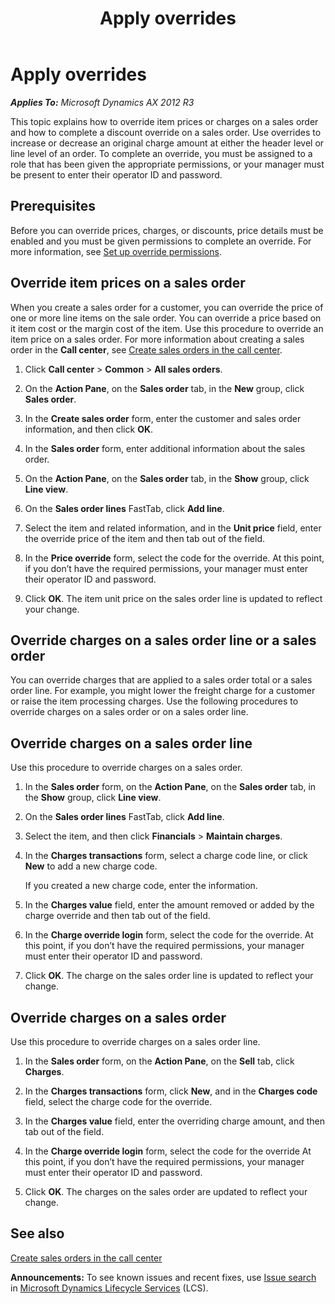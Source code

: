 ﻿---
title: Apply overrides
TOCTitle: Apply overrides
ms:assetid: 972a780a-263c-4072-a571-a0c065a1c7d8
ms:mtpsurl: https://technet.microsoft.com/en-us/library/Dn631657(v=AX.60)
ms:contentKeyID: 62504014
ms.date: 06/11/2014
mtps_version: v=AX.60
---

# Apply overrides 


_**Applies To:** Microsoft Dynamics AX 2012 R3_

This topic explains how to override item prices or charges on a sales order and how to complete a discount override on a sales order. Use overrides to increase or decrease an original charge amount at either the header level or line level of an order. To complete an override, you must be assigned to a role that has been given the appropriate permissions, or your manager must be present to enter their operator ID and password.

## Prerequisites

Before you can override prices, charges, or discounts, price details must be enabled and you must be given permissions to complete an override. For more information, see [Set up override permissions](set-up-override-permissions.md).

## Override item prices on a sales order

When you create a sales order for a customer, you can override the price of one or more line items on the sale order. You can override a price based on it item cost or the margin cost of the item. Use this procedure to override an item price on a sales order. For more information about creating a sales order in the **Call center**, see [Create sales orders in the call center](create-sales-orders-in-the-call-center.md).

1.  Click **Call center** \> **Common** \> **All sales orders**.

2.  On the **Action Pane**, on the **Sales order** tab, in the **New** group, click **Sales order**.

3.  In the **Create sales order** form, enter the customer and sales order information, and then click **OK**.

4.  In the **Sales order** form, enter additional information about the sales order.

5.  On the **Action Pane**, on the **Sales order** tab, in the **Show** group, click **Line view**.

6.  On the **Sales order lines** FastTab, click **Add line**.

7.  Select the item and related information, and in the **Unit price** field, enter the override price of the item and then tab out of the field.

8.  In the **Price override** form, select the code for the override. At this point, if you don’t have the required permissions, your manager must enter their operator ID and password.

9.  Click **OK**. The item unit price on the sales order line is updated to reflect your change.

## Override charges on a sales order line or a sales order

You can override charges that are applied to a sales order total or a sales order line. For example, you might lower the freight charge for a customer or raise the item processing charges. Use the following procedures to override charges on a sales order or on a sales order line.

## Override charges on a sales order line

Use this procedure to override charges on a sales order.

1.  In the **Sales order** form, on the **Action Pane**, on the **Sales order** tab, in the **Show** group, click **Line view**.

2.  On the **Sales order lines** FastTab, click **Add line**.

3.  Select the item, and then click **Financials** \> **Maintain charges**.

4.  In the **Charges transactions** form, select a charge code line, or click **New** to add a new charge code.
    
    If you created a new charge code, enter the information.

5.  In the **Charges value** field, enter the amount removed or added by the charge override and then tab out of the field.

6.  In the **Charge override login** form, select the code for the override. At this point, if you don’t have the required permissions, your manager must enter their operator ID and password.

7.  Click **OK**. The charge on the sales order line is updated to reflect your change.

## Override charges on a sales order

Use this procedure to override charges on a sales order line.

1.  In the **Sales order** form, on the **Action Pane**, on the **Sell** tab, click **Charges**.

2.  In the **Charges transactions** form, click **New**, and in the **Charges code** field, select the charge code for the override.

3.  In the **Charges value** field, enter the overriding charge amount, and then tab out of the field.

4.  In the **Charge override login** form, select the code for the override At this point, if you don’t have the required permissions, your manager must enter their operator ID and password.

5.  Click **OK**. The charges on the sales order are updated to reflect your change.

## See also

[Create sales orders in the call center](create-sales-orders-in-the-call-center.md)

  
**Announcements:** To see known issues and recent fixes, use [Issue search](http://go.microsoft.com/fwlink/?linkid=389258) in [Microsoft Dynamics Lifecycle Services](http://go.microsoft.com/fwlink/?linkid=306505) (LCS).

